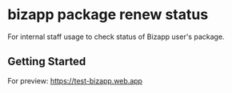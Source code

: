 # bizapp package renew status

For internal staff usage to check status of Bizapp user's package.

## Getting Started

For preview: https://test-bizapp.web.app

